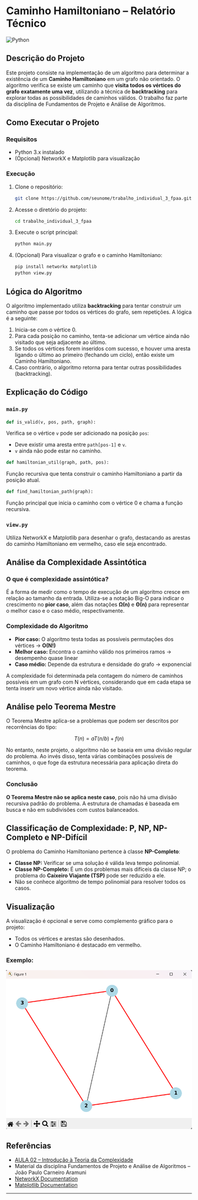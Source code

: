 

# Caminho Hamiltoniano – Relatório Técnico

![Python](https://img.shields.io/badge/python-3670A0?style=for-the-badge&logo=python&logoColor=ffdd54)

## Descrição do Projeto

Este projeto consiste na implementação de um algoritmo para determinar a existência de um **Caminho Hamiltoniano** em um grafo não orientado. O algoritmo verifica se existe um caminho que **visita todos os vértices do grafo exatamente uma vez**, utilizando a técnica de **backtracking** para explorar todas as possibilidades de caminhos válidos. O trabalho faz parte da disciplina de Fundamentos de Projeto e Análise de Algoritmos.

## Como Executar o Projeto

### Requisitos

- Python 3.x instalado
- (Opcional) NetworkX e Matplotlib para visualização

### Execução

1. Clone o repositório:
   ```sh
   git clone https://github.com/seunome/trabalho_individual_3_fpaa.git
   ```
2. Acesse o diretório do projeto:
   ```sh
   cd trabalho_individual_3_fpaa
   ```
3. Execute o script principal:
   ```sh
   python main.py
   ```
4. (Opcional) Para visualizar o grafo e o caminho Hamiltoniano:
   ```sh
   pip install networkx matplotlib
   python view.py
   ```

## Lógica do Algoritmo

O algoritmo implementado utiliza **backtracking** para tentar construir um caminho que passe por todos os vértices do grafo, sem repetições. A lógica é a seguinte:

1. Inicia-se com o vértice 0.
2. Para cada posição no caminho, tenta-se adicionar um vértice ainda não visitado que seja adjacente ao último.
3. Se todos os vértices forem inseridos com sucesso, e houver uma aresta ligando o último ao primeiro (fechando um ciclo), então existe um Caminho Hamiltoniano.
4. Caso contrário, o algoritmo retorna para tentar outras possibilidades (backtracking).

## Explicação do Código

### `main.py`

```python
def is_valid(v, pos, path, graph):
```
Verifica se o vértice `v` pode ser adicionado na posição `pos`:
- Deve existir uma aresta entre `path[pos-1]` e `v`.
- `v` ainda não pode estar no caminho.

```python
def hamiltonian_util(graph, path, pos):
```
Função recursiva que tenta construir o caminho Hamiltoniano a partir da posição atual.

```python
def find_hamiltonian_path(graph):
```
Função principal que inicia o caminho com o vértice 0 e chama a função recursiva.

### `view.py`

Utiliza NetworkX e Matplotlib para desenhar o grafo, destacando as arestas do caminho Hamiltoniano em vermelho, caso ele seja encontrado.

## Análise da Complexidade Assintótica

### O que é complexidade assintótica?

É a forma de medir como o tempo de execução de um algoritmo cresce em relação ao tamanho da entrada. Utiliza-se a notação Big-O para indicar o crescimento no **pior caso**, além das notações **Ω(n)** e **Θ(n)** para representar o melhor caso e o caso médio, respectivamente.

### Complexidade do Algoritmo

- **Pior caso:** O algoritmo testa todas as possíveis permutações dos vértices → **O(N!)**
- **Melhor caso:** Encontra o caminho válido nos primeiros ramos → desempenho quase linear
- **Caso médio:** Depende da estrutura e densidade do grafo → exponencial

A complexidade foi determinada pela contagem do número de caminhos possíveis em um grafo com N vértices, considerando que em cada etapa se tenta inserir um novo vértice ainda não visitado.

## Análise pelo Teorema Mestre

O Teorema Mestre aplica-se a problemas que podem ser descritos por recorrências do tipo:

$$
T(n) = aT(n/b) + f(n)
$$

No entanto, neste projeto, o algoritmo não se baseia em uma divisão regular do problema. Ao invés disso, tenta várias combinações possíveis de caminhos, o que foge da estrutura necessária para aplicação direta do teorema.

### Conclusão

**O Teorema Mestre não se aplica neste caso**, pois não há uma divisão recursiva padrão do problema. A estrutura de chamadas é baseada em busca e não em subdivisões com custos balanceados.

## Classificação de Complexidade: P, NP, NP-Completo e NP-Difícil

O problema do Caminho Hamiltoniano pertence à classe **NP-Completo**:

- **Classe NP:** Verificar se uma solução é válida leva tempo polinomial.
- **Classe NP-Completo:** É um dos problemas mais difíceis da classe NP; o problema do **Caixeiro Viajante (TSP)** pode ser reduzido a ele.
- Não se conhece algoritmo de tempo polinomial para resolver todos os casos.

## Visualização

A visualização é opcional e serve como complemento gráfico para o projeto:

- Todos os vértices e arestas são desenhados.
- O Caminho Hamiltoniano é destacado em vermelho.

### Exemplo:

![Exemplo de visualização](assets/exemplo_grafo.png)

## Referências

- [AULA 02 – Introdução à Teoria da Complexidade](https://github.com/joaopauloaramuni/fundamentos-de-projeto-e-analise-de-algoritmos/tree/main/PDF)
- Material da disciplina Fundamentos de Projeto e Análise de Algoritmos – João Paulo Carneiro Aramuni
- [NetworkX Documentation](https://networkx.org/)
- [Matplotlib Documentation](https://matplotlib.org/)

---
